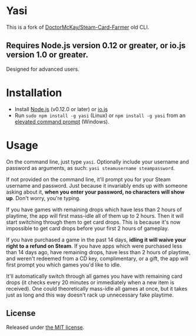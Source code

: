 # Yasi

This is a fork of [DoctorMcKay/Steam-Card-Farmer](https://github.com/DoctorMcKay/Steam-Card-Farmer/tree/old-cli) old CLI.

## Requires Node.js version 0.12 or greater, or io.js version 1.0 or greater.

Designed for advanced users.


# Installation

- Install [Node.js](https://nodejs.org) (v0.12.0 or later) or [io.js](https://iojs.org)
- Run `sudo npm install -g yasi` (Linux) or `npm install -g yasi` from an [elevated command prompt](http://pcsupport.about.com/od/commandlinereference/f/elevated-command-prompt.htm) (Windows).


# Usage

On the command line, just type `yasi`. Optionally include your username and password as arguments, as such: `yasi steamusername steampassword`.

If not provided on the command line, it'll prompt you for your Steam username and password. Just because it invariably ends up with someone asking about it, **when you enter your password, no characters will show up**. Don't worry, you're typing.

If you have games with remaining drops which have less than 2 hours of playtime, the app will first mass-idle all of them up to 2 hours. Then it will start switching through them to get card drops. This is because it's now impossible to get card drops before your first 2 hours of gameplay.

If you have purchased a game in the past 14 days, **idling it will waive your right to a refund on Steam**. If you have apps which were purchased less than 14 days ago, have remaining drops, have less than 2 hours of playtime, and weren't redeemed from a CD key, complimentary, or a gift, the app will first prompt you which games you'd like to idle.

It'll automatically switch through all games you have with remaining card drops (it checks every 20 minutes or immediately when a new item is received). One could theoretically mass-idle all games at once, but it takes just as long and this way doesn't rack up unnecessary fake playtime.


## License

Released under [the MIT license](http://opensource.org/licenses/MIT).
